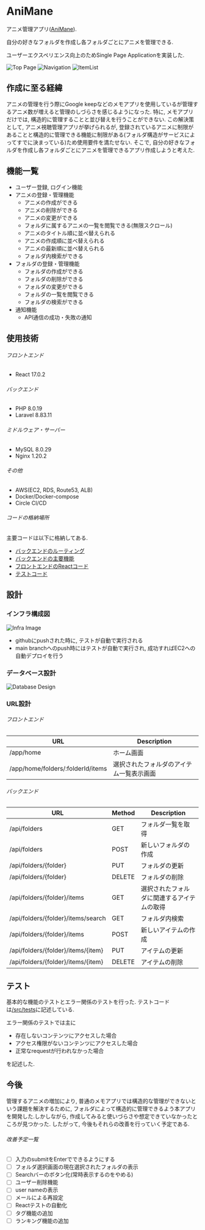 # AniMane

アニメ管理アプリ([AniMane](https://animane.tk/)).

自分の好きなフォルダを作成し各フォルダごとにアニメを管理できる.

ユーザーエクスペリエンス向上のためSingle Page Applicationを実装した.

![Top Page](/images/top.jpg)
![Navigation](/images/Navigation.jpg)
![ItemList](/images/itemList.jpg)
## 作成に至る経緯
アニメの管理を行う際にGoogle keepなどのメモアプリを使用しているが管理するアニメ数が増えると管理のしづらさを感じるようになった. 特に, メモアプリだけでは, 構造的に管理することと並び替えを行うことができない. この解決策として, アニメ視聴管理アプリが挙げられるが, 登録されているアニメに制限があることと構造的に管理できる機能に制限がある(フォルダ構造がサービスによってすでに決まっている)ため使用要件を満たせない. そこで, 自分の好きなフォルダを作成し各フォルダごとにアニメを管理できるアプリ作成しようと考えた.

## 機能一覧
- ユーザー登録, ログイン機能
- アニメの登録・管理機能
    - アニメの作成ができる
    - アニメの削除ができる
    - アニメの変更ができる
    - フォルダに属するアニメの一覧を閲覧できる(無限スクロール)
    - アニメのタイトル順に並べ替えられる
    - アニメの作成順に並べ替えられる
    - アニメの最新順に並べ替えられる
    - フォルダ内検索ができる
- フォルダの登録・管理機能
    - フォルダの作成ができる
    - フォルダの削除ができる
    - フォルダの変更ができる
    - フォルダの一覧を閲覧できる
    - フォルダの検索ができる
- 通知機能
    - API通信の成功・失敗の通知

## 使用技術
###### フロントエンド
- React 17.0.2

###### バックエンド
- PHP 8.0.19
- Laravel 8.83.11

###### ミドルウェア・サーバー
- MySQL 8.0.29
- Nginx 1.20.2

###### その他
- AWS(EC2, RDS, Route53, ALB)
- Docker/Docker-compose
- Circle CI/CD

###### コードの格納場所
主要コードは以下に格納してある.
- [バックエンドのルーティング](https://github.com/yu-chap/AniMane/blob/main/src/routes/web.php)
- [バックエンドの主要機能](https://github.com/yu-chap/AniMane/tree/main/src/app/Http/Controllers/Api)
- [フロントエンドのReactコード](https://github.com/yu-chap/AniMane/tree/main/src/resources/js)
- [テストコード](https://github.com/yu-chap/AniMane/tree/main/src/tests)

## 設計
### インフラ構成図
![Infra Image](/images/Infra.jpg)
- githubにpushされた時に, テストが自動で実行される
- main branchへのpush時にはテストが自動で実行され, 成功すればEC2への自動デプロイを行う
### データベース設計
![Database Design](/images/database_design.jpg)
### URL設計

###### フロントエンド

| URL | Description |
| --- | --- |
| /app/home | ホーム画面 |
| /app/home/folders/:folderId/items| 選択されたフォルダのアイテム一覧表示画面 |

###### バックエンド

| URL | Method | Description |
| --- | --- | --- |
| /api/folders | GET | フォルダ一覧を取得 |
| /api/folders | POST | 新しいフォルダの作成 |
| /api/folders/{folder} | PUT | フォルダの更新 |
| /api/folders/{folder} | DELETE | フォルダの削除 |
| /api/folders/{folder}/items | GET | 選択されたフォルダに関連するアイテムの取得 |
| /api/folders/{folder}/items/search | GET | フォルダ内検索 |
| /api/folders/{folder}/items | POST | 新しいアイテムの作成 |
| /api/folders/{folder}/items/{item} | PUT | アイテムの更新 |
| /api/folders/{folder}/items/{item} | DELETE | アイテムの削除 |

## テスト
基本的な機能のテストとエラー関係のテストを行った.
テストコードは[/src/tests](https://github.com/yu-chap/AniMane/tree/main/src/tests)に記述している.

エラー関係のテストでは主に
- 存在しないコンテンツにアクセスした場合
- アクセス権限がないコンテンツにアクセスした場合
- 正常なrequestが行われなかった場合

を記述した.

## 今後
管理するアニメの増加により, 普通のメモアプリでは構造的な管理ができないという課題を解決するために, フォルダによって構造的に管理できるよう本アプリを開発した.しかしながら, 作成してみると使いづらさや想定できていなかったところが見つかった. したがって, 今後もそれらの改善を行っていく予定である.
###### 改善予定一覧
- [ ] 入力のsubmitをEnterでできるようにする
- [ ] フォルダ選択画面の現在選択されたフォルダの表示
- [ ] Searchバーのボタン化(常時表示するのをやめる)
- [ ] ユーザー削除機能
- [ ] user nameの表示
- [ ] メールによる再設定
- [ ] Reactテストの自動化
- [ ] タグ機能の追加
- [ ] ランキング機能の追加
